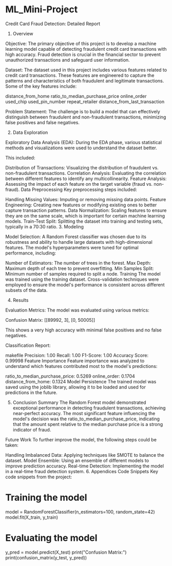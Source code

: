 # ML_Mini-Project

Credit Card Fraud Detection: Detailed Report
1. Overview

Objective:
The primary objective of this project is to develop a machine learning model capable of detecting fraudulent credit card transactions with high accuracy. Fraud detection is crucial in the financial sector to prevent unauthorized transactions and safeguard user information.

Dataset:
The dataset used in this project includes various features related to credit card transactions. These features are engineered to capture the patterns and characteristics of both fraudulent and legitimate transactions. Some of the key features include:

distance_from_home
ratio_to_median_purchase_price
online_order
used_chip
used_pin_number
repeat_retailer
distance_from_last_transaction

Problem Statement:
The challenge is to build a model that can effectively distinguish between fraudulent and non-fraudulent transactions, minimizing false positives and false negatives.

2. Data Exploration

Exploratory Data Analysis (EDA):
During the EDA phase, various statistical methods and visualizations were used to understand the dataset better. 

This included:

Distribution of Transactions: Visualizing the distribution of fraudulent vs. non-fraudulent transactions.
Correlation Analysis: Evaluating the correlation between different features to identify any multicollinearity.
Feature Analysis: Assessing the impact of each feature on the target variable (fraud vs. non-fraud).
Data Preprocessing
Key preprocessing steps included:

Handling Missing Values: Imputing or removing missing data points.
Feature Engineering: Creating new features or modifying existing ones to better capture transaction patterns.
Data Normalization: Scaling features to ensure they are on the same scale, which is important for certain machine learning models.
Train-Test Split: Splitting the dataset into training and testing sets, typically in a 70:30 ratio.
3. Modeling

Model Selection:
A Random Forest classifier was chosen due to its robustness and ability to handle large datasets with high-dimensional features. The model's hyperparameters were tuned for optimal performance, including:

Number of Estimators: The number of trees in the forest.
Max Depth: Maximum depth of each tree to prevent overfitting.
Min Samples Split: Minimum number of samples required to split a node.
Training
The model was trained using the training dataset. Cross-validation techniques were employed to ensure the model's performance is consistent across different subsets of the data.

4. Results
   
Evaluation Metrics:
The model was evaluated using various metrics:

Confusion Matrix:
[[89992, 3],
 [0, 50005]]
 
This shows a very high accuracy with minimal false positives and no false negatives.

Classification Report:

makefile
Precision: 1.00
Recall: 1.00
F1-Score: 1.00
Accuracy Score:
0.99998
Feature Importance
Feature importance was analyzed to understand which features contributed most to the model's predictions:

ratio_to_median_purchase_price: 0.5269
online_order: 0.1704
distance_from_home: 0.1324
Model Persistence
The trained model was saved using the joblib library, allowing it to be loaded and used for predictions in the future.

5. Conclusion
Summary
The Random Forest model demonstrated exceptional performance in detecting fraudulent transactions, achieving near-perfect accuracy. The most significant feature influencing the model's decision was the ratio_to_median_purchase_price, indicating that the amount spent relative to the median purchase price is a strong indicator of fraud.

Future Work
To further improve the model, the following steps could be taken:

Handling Imbalanced Data: Applying techniques like SMOTE to balance the dataset.
Model Ensemble: Using an ensemble of different models to improve prediction accuracy.
Real-time Detection: Implementing the model in a real-time fraud detection system.
6. Appendices
Code Snippets
Key code snippets from the project:

# Training the model
model = RandomForestClassifier(n_estimators=100, random_state=42)
model.fit(X_train, y_train)

# Evaluating the model
y_pred = model.predict(X_test)
print("Confusion Matrix:")
print(confusion_matrix(y_test, y_pred))
